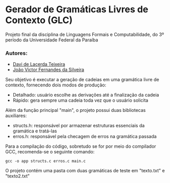 # Gerador de Gramáticas Livres de Contexto (GLC)

Projeto final da disciplina de Linguagens Formais e Computabilidade, do 3º período da Universidade Federal da Paraíba

### Autores:

* [Davi de Lacerda Teixeira](https://github.com/DavideLacerdaT)
* [João Victor Fernandes da Silveira](https://github.com/oiotave)

Seu objetivo é executar a geração de cadeias em uma gramática livre de contexto, fornecendo dois modos de produção:

* Detalhado: usuário escolhe as derivações até a finalização da cadeia
* Rápido: gera sempre uma cadeia toda vez que o usuário solicita

Além da função principal "main", o projeto possui duas bibliotecas auxiliares:

* structs.h: responsável por armazenar estruturas essenciais da gramática e tratá-las
* erros.h: responsável pela checagem de erros na gramática passada

Para a compilação do código, sobretudo se for por meio do compilador GCC, recomenda-se o seguinte comando:

    gcc -o app structs.c erros.c main.c

O projeto contém uma pasta com duas gramáticas de teste em "texto.txt" e "texto2.txt"
